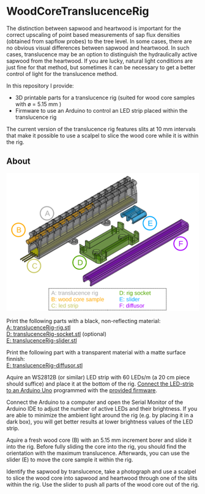 WoodCoreTranslucenceRig
===========

The distinction between sapwood and heartwood is important for the correct upscaling of point based measurements of sap flux densities (obtained from sapflow probes) to the tree level. In some cases, there are no obvious visual differences between sapwood and heartwood. In such cases, translucence may be an option to distinguish the hydraulically active sapwood from the heartwood. If you are lucky, natural light conditions are just fine for that method, but sometimes it can be necessary to get a better control of light for the translucence method.

In this repository I provide:
* 3D printable parts for a translucence rig (suited for wood core samples with ø = 5.15 mm )
* Firmware to use an Arduino to control an LED strip placed within the translucence rig
 
The current version of the translucence rig features slits at 10 mm intervals that make it possible to use a scalpel to slice the wood core while it is within the rig.

## About

![image](https://github.com/stseeger/WoodCoreTranslucenceRig/blob/main/doc/rigParts.png)

Print the following parts with a black, non-reflecting  material:  
[A: translucenceRig-rig.stl](Hardware/translucenceRig-rig.stl)  
[D: translucenceRig-socket.stl](Hardware/translucenceRig-socket.stl) (optional)  
[E: translucenceRig-slider.stl](Hardware/translucenceRig-slider.stl)  

Print the following part with a transparent material with a matte surface finnish:  
[E: translucenceRig-diffusor.stl](Hardware/translucenceRig-diffusor.stl)  

Aquire an WS2812B (or similar) LED strip with 60 LEDs/m (a 20 cm piece should suffice) and place it at the bottom of the rig.
[Connect the LED-strip to an Arduino Uno](doc/wiring_LED_to_Arduino.JPG) programmed with the [provided firmware](Firmware/translucenceRig/translucenceRig.ino).  

Connect the Arduino to a computer and open the Serial Monitor of the Arduino IDE to adjust the number of active LEDs and their brightness. If you are able to minimize the ambient light around the rig (e.g. by placing it in a dark box), you will get better results at lower brightness values of the LED strip.  

Aquire a fresh wood core (B) with an 5.15 mm increment borer and slide it into the rig.  Before fully sliding the core into the rig, you should find the orientation with the maximum translucence. Afterwards, you can use the slider (E) to move the core sample it within the rig.  

Identify the sapwood by translucence, take a photograph and use a scalpel to slice the wood core into sapwood and heartwood through one of the slits within the rig. Use the slider to push all parts of the wood core out of the rig.
